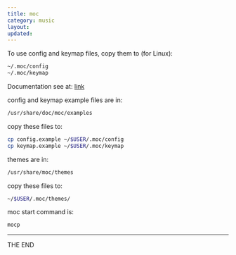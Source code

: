 ```yaml
---
title: moc
category: music
layout:
updated:
---
```


To use config and keymap files, copy them to (for Linux):

```bash
~/.moc/config
~/.moc/keymap
```

Documentation see at: [link](http://moc.daper.net "moc documentation")

config and keymap example files are in:

```bash
/usr/share/doc/moc/examples
```

copy these files to:

```bash
cp config.example ~/$USER/.moc/config
cp keymap.example ~/$USER/.moc/keymap
```

themes are in:

```bash
/usr/share/moc/themes
```

copy these files to:

```bash
~/$USER/.moc/themes/
```

moc start command is:

```bash
mocp
```

---

THE END
